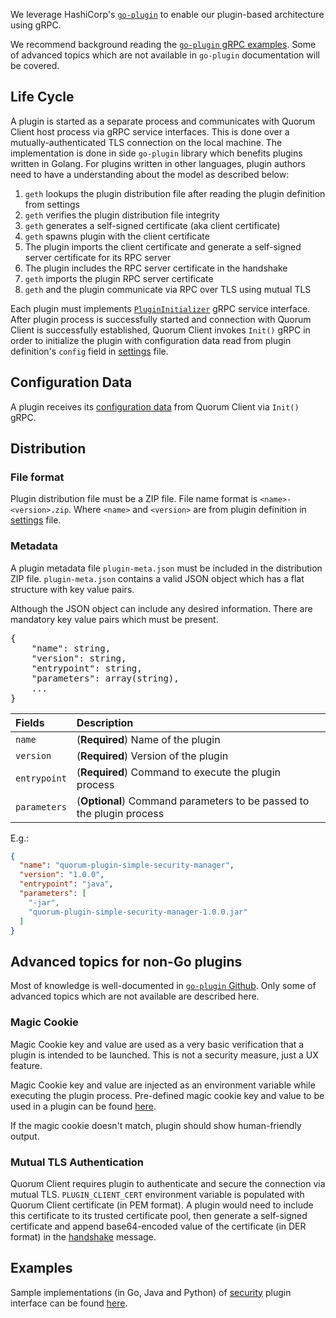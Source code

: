 We leverage HashiCorp's [`go-plugin`](https://github.com/hashicorp/go-plugin) to enable our plugin-based architecture using gRPC.

We recommend background reading the [`go-plugin` gRPC examples](https://github.com/hashicorp/go-plugin/tree/master/examples/grpc).
Some of advanced topics which are not available in `go-plugin` documentation will be covered.

## Life Cycle

A plugin is started as a separate process and communicates with Quorum Client host process via gRPC service interfaces.
This is done over a mutually-authenticated TLS connection on the local machine. The implementation is done in side `go-plugin`
library which benefits plugins written in Golang. For plugins written in other languages, plugin authors need to have
a understanding about the model as described below:

1. `geth` lookups the plugin distribution file after reading the plugin definition from settings
1. `geth` verifies the plugin distribution file integrity
1. `geth` generates a self-signed certificate (aka client certificate)
1. `geth` spawns plugin with the client certificate
1. The plugin imports the client certificate and generate a self-signed server certificate for its RPC server
1. The plugin includes the RPC server certificate in the handshake
1. `geth` imports the plugin RPC server certificate
1. `geth` and the plugin communicate via RPC over TLS using mutual TLS

Each plugin must implements [`PluginInitializer`](../SupportedInterfaces/#initproto) gRPC service interface.
After plugin process is successfully started and connection with Quorum Client is successfully established,
Quorum Client invokes `Init()` gRPC in order to initialize the plugin with configuration data 
read from plugin definition's `config` field in [settings](../Settings/#plugindefinition) file.

## Configuration Data

A plugin receives its [configuration data](../SupportedInterfaces/#proto.PluginInitialization.Request) from Quorum Client via `Init()` gRPC. 

## Distribution

### File format

Plugin distribution file must be a ZIP file. File name format is `<name>-<version>.zip`. 
Where `<name>` and `<version>` are from plugin definition in [settings](../Settings/#plugindefinition) file.

### Metadata 

A plugin metadata file `plugin-meta.json` must be included in the distribution ZIP file.
`plugin-meta.json` contains a valid JSON object which has a flat structure with key value pairs.

Although the JSON object can include any desired information.
There are mandatory key value pairs which must be present. 

<pre>
{
    "name": string,
    "version": string,
    "entrypoint": string,
    "parameters": array(string),
    ...
}
</pre>

| Fields       | Description                                                        |
|:-------------|:-------------------------------------------------------------------|
| `name`       | (**Required**) Name of the plugin                                    |
| `version`    | (**Required**) Version of the plugin                                 |
| `entrypoint` | (**Required**) Command to execute the plugin process                 |
| `parameters` | (**Optional**) Command parameters to be passed to the plugin process |

E.g.:
```json
{
  "name": "quorum-plugin-simple-security-manager",
  "version": "1.0.0",
  "entrypoint": "java",
  "parameters": [
    "-jar",
    "quorum-plugin-simple-security-manager-1.0.0.jar"
  ]
}
```

## Advanced topics for non-Go plugins

Most of knowledge is well-documented in [`go-plugin` Github](https://github.com/hashicorp/go-plugin/blob/master/docs/guide-plugin-write-non-go.md).
Only some of advanced topics which are not available are described here. 

### Magic Cookie

Magic Cookie key and value are used as a very basic verification that a plugin is intended to be launched. 
This is not a security measure, just a UX feature. 

Magic Cookie key and value are injected as an environment variable while executing the plugin process.
Pre-defined magic cookie key and value to be used in a plugin can be found [here]().

If the magic cookie doesn't match, plugin should show human-friendly output.

### Mutual TLS Authentication

Quorum Client requires plugin to authenticate and secure the connection via mutual TLS. 
`PLUGIN_CLIENT_CERT` environment variable is populated with Quorum Client certificate (in PEM format).
A plugin would need to include this certificate to its trusted certificate pool, then
generate a self-signed certificate and append base64-encoded value of the certificate (in DER format)
in the [handshake](https://github.com/hashicorp/go-plugin/blob/master/docs/internals.md#handshake) message.

## Examples

Sample implementations (in Go, Java and Python) of [security]((../SupportedInterfaces/#securityproto)) plugin interface can be found [here](https://github.com/jpmorganchase/quorum-plugin-simple-security-manager).